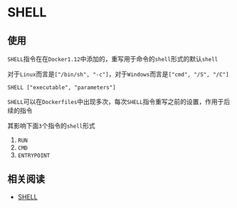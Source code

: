 
# SHELL

## 使用

`SHELL`指令在在`Docker1.12`中添加的，重写用于命令的`shell`形式的默认`shell`

对于`Linux`而言是`["/bin/sh", "-c"]`，对于`Windows`而言是`["cmd", "/S", "/C"]`

```
SHELL ["executable", "parameters"]
```

`SHELL`可以在`Dockerfiles`中出现多次，每次`SHELL`指令重写之前的设置，作用于后续的指令

其影响下面`3`个指令的`shell`形式

1. `RUN`
2. `CMD`
3. `ENTRYPOINT`

## 相关阅读

* [SHELL](https://docs.docker.com/engine/reference/builder/#shell)